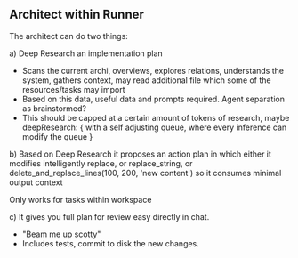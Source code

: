 ## Architect within Runner

The architect can do two things:

a) Deep Research an implementation plan

- Scans the current archi, overviews, explores relations, understands the system, gathers context, may read additional file which some of the resources/tasks may import
- Based on this data, useful data and prompts required. Agent separation as brainstormed?
- This should be capped at a certain amount of tokens of research, maybe deepResearch: { with a self adjusting queue, where every inference can modify the queue }

b) Based on Deep Research it proposes an action plan in which either it modifies intelligently
replace, or replace_string, or delete_and_replace_lines(100, 200, 'new content') so it consumes minimal output context

Only works for tasks within workspace

c) It gives you full plan for review easy directly in chat.

- "Beam me up scotty"
- Includes tests, commit to disk the new changes.
